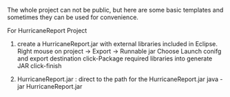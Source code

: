 The whole project can not be public, but here are some basic templates and sometimes they can be used for convenience.


For HurricaneReport Project
1. create a HurricaneReport.jar with external libraries included in Eclipse.
   Right mouse on project -> Export -> Runnable jar
   Choose Launch conifg and export destination
   click-Package required libraries into generate JAR
   click-finish

2. HurricaneReport.jar :
  direct to the path for the HurricaneReport.jar
  java -jar HurricaneReport.jar
 


